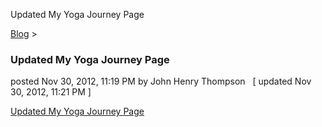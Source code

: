 Updated My Yoga Journey Page 

[Blog](../z-blog-1.md)‎ > ‎

### Updated My Yoga Journey Page

posted Nov 30, 2012, 11:19 PM by John Henry Thompson   \[ updated Nov 30, 2012, 11:21 PM \]

[Updated My Yoga Journey Page](../yoga/yoga-journey.md)  

